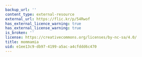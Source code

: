 ```yaml
---
backup_url: ''
content_type: external-resource
external_url: https://flic.kr/p/54Rwof
has_external_licence_warning: true
has_external_license_warning: true
is_broken: ''
license: https://creativecommons.org/licenses/by-nc-sa/4.0/
title: mommamia
uid: e1ee13c9-db97-4199-a5ac-a4cfddd6c470
---
```

